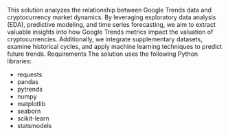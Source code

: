 This solution analyzes the relationship between Google Trends data and cryptocurrency market dynamics. By leveraging exploratory data analysis (EDA), predictive modeling, and time series forecasting, we aim to extract valuable insights into how Google Trends metrics impact the valuation of cryptocurrencies. Additionally, we integrate supplementary datasets, examine historical cycles, and apply machine learning techniques to predict future trends.
Requirements
The solution uses the following Python libraries:
- requests
- pandas
- pytrends
- numpy
- matplotlib
- seaborn
- scikit-learn
- statsmodels
